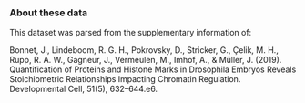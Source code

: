 ### About these data

This dataset was parsed from the supplementary information of:

Bonnet, J., Lindeboom, R. G. H., Pokrovsky, D., Stricker, G., Çelik, M. H., Rupp, R. A. W., Gagneur, J., Vermeulen, M., Imhof, A., & Müller, J. (2019). Quantification of Proteins and Histone Marks in Drosophila Embryos Reveals Stoichiometric Relationships Impacting Chromatin Regulation. Developmental Cell, 51(5), 632–644.e6.

